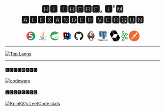 <h1 align="center">🅷🅸 🆃🅷🅴🆁🅴, 🅸'🅼 🅰🅻🅴🆇🅰🅽🅳🅴🆁 🆅🅴🆁🅶🆄🅽</h1>

<p  align="center">
  <code><img width="7%" title="Junit5" src="logo/Junit5.svg"></code>
  <code><img width="7%" title="Java" src="logo/Java.svg"></code>
  <code><img width="7%" title="spring" src="logo/spring-boot.svg"></code>
  <code><img width="7%" title="idea" src="logo/Idea.svg"></code>
  <code><img width="7%" title="GitHub" src="logo/GitHub.svg"></code>
  <code><img width="7%" title="Jenkins" src="logo/Jenkins.svg"></code>
  <code><img width="7%" title="postgresql" src="logo/postgresql.svg"></code>
  <code><img width="7%" title="hibernate" src="logo/hibernate.svg"></code>
  <code><img width="4%" title="kafka" src="logo/kafka.svg"></code>
  <code><img width="7%" title="postman" src="logo/postman.svg"></code>
</p>

***
[![Top Langs](https://github-readme-stats.vercel.app/api/top-langs/?username=altsora)](https://github.com/anuraghazra/github-readme-stats)
***
#### 🅲🅾🅳🅴🆆🅰🆁🆂

[![codewars](https://www.codewars.com/users/Altsora/badges/large)](https://www.codewars.com/users/Altsora) 
  
#### 🅻🅴🅴🆃🅲🅾🅳🅴
[![KnlnKS's LeetCode stats](https://leetcode-stats-six.vercel.app/api?username=altsora&theme=dark)](https://github.com/KnlnKS/leetcode-stats)


<!--
**altsora/altsora** is a ✨ _special_ ✨ repository because its `README.md` (this file) appears on your GitHub profile.

Here are some ideas to get you started:

- 🔭 I’m currently working on ...
- 🌱 I’m currently learning ...
- 👯 I’m looking to collaborate on ...
- 🤔 I’m looking for help with ...
- 💬 Ask me about ...
- 📫 How to reach me: ...
- 😄 Pronouns: ...
- ⚡ Fun fact: ...
-->
